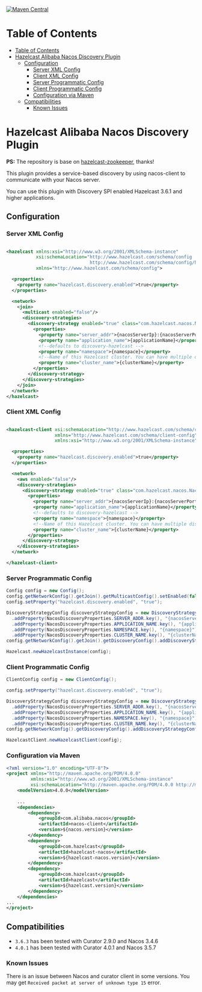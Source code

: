 [![Maven Central](https://maven-badges.herokuapp.com/maven-central/io.x22x22/hazelcast-nacos/badge.svg)](https://maven-badges.herokuapp.com/maven-central/io.x22x22/hazelcast-nacos) 

# Table of Contents

- [Table of Contents](#table-of-contents)
- [Hazelcast Alibaba Nacos Discovery Plugin](#hazelcast-alibaba-nacos-discovery-plugin)
  - [Configuration](#configuration)
    - [Server XML Config](#server-xml-config)
    - [Client XML Config](#client-xml-config)
    - [Server Programmatic Config](#server-programmatic-config)
    - [Client Programmatic Config](#client-programmatic-config)
    - [Configuration via Maven](#configuration-via-maven)
  - [Compatibilities](#compatibilities)
    - [Known Issues](#known-issues)


# Hazelcast Alibaba Nacos Discovery Plugin 

**PS:** The repository is base on [hazelcast-zookeeper](https://github.com/hazelcast/hazelcast-zookeeper), thanks!

This plugin provides a service-based discovery by using nacos-client to communicate with your Nacos server. 

You can use this plugin with Discovery SPI enabled Hazelcast 3.6.1 and higher applications.

## Configuration

### Server XML Config

```xml

<hazelcast xmlns:xsi="http://www.w3.org/2001/XMLSchema-instance"
           xsi:schemaLocation="http://www.hazelcast.com/schema/config
                               http://www.hazelcast.com/schema/config/hazelcast-config-4.0.xsd"
           xmlns="http://www.hazelcast.com/schema/config">

  <properties>
    <property name="hazelcast.discovery.enabled">true</property>
  </properties>

  <network>
    <join>
      <multicast enabled="false"/>
      <discovery-strategies>
        <discovery-strategy enabled="true" class="com.hazelcast.nacos.NacosDiscoveryStrategy">
          <properties>
            <property name="server_addr">{nacosServerIp}:{nacosServerPort}</property>
            <property name="application_name">{applicationName}</property>
            <!--defaults to discovery-hazelcast -->
            <property name="namespace">{namespace}</property>
            <!--Name of this Hazelcast cluster. You can have multiple distinct clusters to use the same Nacos installation.-->
            <property name="cluster_name">{clusterName}</property>
          </properties>
        </discovery-strategy>
      </discovery-strategies>
    </join>
  </network>
</hazelcast>
```

### Client XML Config

```xml

<hazelcast-client xsi:schemaLocation="http://www.hazelcast.com/schema/client-config hazelcast-client-config-4.0.xsd"
                  xmlns="http://www.hazelcast.com/schema/client-config"
                  xmlns:xsi="http://www.w3.org/2001/XMLSchema-instance">

  <properties>
    <property name="hazelcast.discovery.enabled">true</property>
  </properties>

  <network>
    <aws enabled="false"/>
    <discovery-strategies>
      <discovery-strategy enabled="true" class="com.hazelcast.nacos.NacosDiscoveryStrategy">
        <properties>
          <property name="server_addr">{nacosServerIp}:{nacosServerPort}</property>
          <property name="application_name">{applicationName}</property>
          <!--defaults to discovery-hazelcast -->
          <property name="namespace">{namespace}</property>
          <!--Name of this Hazelcast cluster. You can have multiple distinct clusters to use the same Nacos installation.-->
          <property name="cluster_name">{clusterName}</property>
        </properties>
      </discovery-strategy>
    </discovery-strategies>
  </network>

</hazelcast-client>
```
### Server Programmatic Config

```java
Config config = new Config();
config.getNetworkConfig().getJoin().getMulticastConfig().setEnabled(false);
config.setProperty("hazelcast.discovery.enabled", "true");

DiscoveryStrategyConfig discoveryStrategyConfig = new DiscoveryStrategyConfig(new NacosDiscoveryStrategyFactory())
  .addProperty(NacosDiscoveryProperties.SERVER_ADDR.key(), "{nacosServerIp}:{nacosServerPort}")
  .addProperty(NacosDiscoveryProperties.APPLICATION_NAME.key(), "{applicationName}")
  .addProperty(NacosDiscoveryProperties.NAMESPACE.key(), "{namespace}")
  .addProperty(NacosDiscoveryProperties.CLUSTER_NAME.key(), "{clusterName}")
config.getNetworkConfig().getJoin().getDiscoveryConfig().addDiscoveryStrategyConfig(discoveryStrategyConfig);

Hazelcast.newHazelcastInstance(config);
```

### Client Programmatic Config

```java
ClientConfig config = new ClientConfig();

config.setProperty("hazelcast.discovery.enabled", "true");

DiscoveryStrategyConfig discoveryStrategyConfig = new DiscoveryStrategyConfig(new NacosDiscoveryStrategyFactory())
  .addProperty(NacosDiscoveryProperties.SERVER_ADDR.key(), "{nacosServerIp}:{nacosServerPort}")
  .addProperty(NacosDiscoveryProperties.APPLICATION_NAME.key(), "{applicationName}")
  .addProperty(NacosDiscoveryProperties.NAMESPACE.key(), "{namespace}")
  .addProperty(NacosDiscoveryProperties.CLUSTER_NAME.key(), "{clusterName}")
config.getNetworkConfig().getDiscoveryConfig().addDiscoveryStrategyConfig(discoveryStrategyConfig);

HazelcastClient.newHazelcastClient(config);

```
### Configuration via Maven

```xml
<?xml version="1.0" encoding="UTF-8"?>
<project xmlns="http://maven.apache.org/POM/4.0.0"
         xmlns:xsi="http://www.w3.org/2001/XMLSchema-instance"
         xsi:schemaLocation="http://maven.apache.org/POM/4.0.0 http://maven.apache.org/xsd/maven-4.0.0.xsd">
    <modelVersion>4.0.0</modelVersion>
      
    ...  
    <dependencies>
        <dependency>
            <groupId>com.alibaba.nacos</groupId>
            <artifactId>nacos-client</artifactId>
            <version>${nacos.version}</version>
        </dependency>
        <dependency>
            <groupId>com.hazelcast</groupId>
            <artifactId>hazelcast-nacos</artifactId>
            <version>${hazelcast-nacos.version}</version>
        </dependency>
        <dependency>
            <groupId>com.hazelcast</groupId>
            <artifactId>hazelcast</artifactId>
            <version>${hazelcast.version}</version>
        </dependency>
    </dependencies>
...
</project>
```

## Compatibilities

- `3.6.3` has been tested with Curator 2.9.0 and Nacos 3.4.6
- `4.0.1` has been tested with Curator 4.0.1 and Nacos 3.5.7

### Known Issues
There is an issue between Nacos and curator client in some versions. You may get `Received packet at server of unknown type 15` error.

